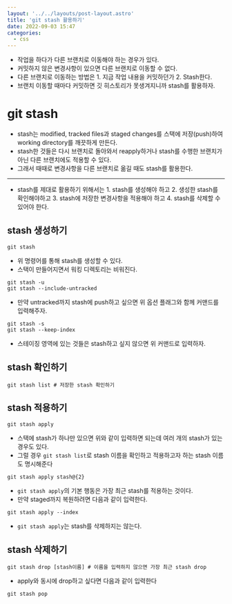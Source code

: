 ```yaml
---
layout: '../../layouts/post-layout.astro'
title: 'git stash 활용하기'
date: 2022-09-03 15:47
categories:
  - css
---
```


- 작업을 하다가 다른 브랜치로 이동해야 하는 경우가 있다.
- 커밋하지 않은 변경사항이 있으면 다른 브랜치로 이동할 수 없다.
- 다른 브랜치로 이동하는 방법은 1. 지금 작업 내용을 커밋하던가 2. Stash한다.
- 브랜치 이동할 때마다 커밋하면 깃 히스토리가 못생겨지니까 stash를 활용하자.

# git stash

- stash는 modified, tracked files과 staged changes를 스택에 저장(push)하여 working directory를 깨끗하게 만든다.
- stash한 것들은 다시 브랜치로 돌아와서 reapply하거나 stash를 수행한 브랜치가 아닌 다른 브랜치에도 적용할 수 있다.
- 그래서 때때로 변경사항을 다른 브랜치로 옮길 때도 stash를 활용한다.

---

- stash를 제대로 활용하기 위해서는 1. stash를 생성해야 하고 2. 생성한 stash를 확인해야하고 3. stash에 저장한 변경사항을 적용해야 하고 4. stash를 삭제할 수 있어야 한다.

## stash 생성하기

```shell
git stash
```

- 위 명령어를 통해 stash를 생성할 수 있다.
- 스택이 만들어지면서 워킹 디렉토리는 비워진다.

```shell
git stash -u
git stash --include-untracked
```

- 만약 untracked까지 stash에 push하고 싶으면 위 옵션 플래그와 함께 커맨드를 입력해주자.

```shell
git stash -s
git stash --keep-index
```

- 스테이징 영역에 있는 것들은 stash하고 싶지 않으면 위 커맨드로 입력하자.

## stash 확인하기

```shell
git stash list # 저장한 stash 확인하기
```

## stash 적용하기

```shell
git stash apply
```

- 스택에 stash가 하나만 있으면 위와 같이 입력하면 되는데 여러 개의 stash가 있는 경우도 있다.
- 그럴 경우 `git stash list`로 stash 이름을 확인하고 적용하고자 하는 stash 이름도 명시해준다

```shell
git stash apply stash@{2}
```

- `git stash apply`의 기본 행동은 가장 최근 stash를 적용하는 것이다.
- 만약 staged까지 복원하려면 다음과 같이 입력한다.

```shell
git stash apply --index
```

- `git stash apply`는 stash를 삭제하지는 않는다.

## stash 삭제하기

```shell
git stash drop [stash이름] # 이름을 입력하지 않으면 가장 최근 stash drop
```

- apply와 동시에 drop하고 싶다면 다음과 같이 입력한다

```shell
git stash pop
```
